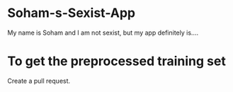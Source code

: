 # Soham-s-Sexist-App
My name is Soham and I am not sexist, but my app definitely is....



# To get the preprocessed training set
Create a pull request.
